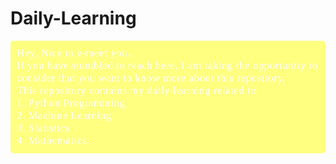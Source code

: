 # Daily-Learning
<div style="color:white;
           display:fill;
           border-radius:5px;
           background-color:#ffff80;
           font-size:120%;
           font-family:Verdana;
           letter-spacing:0.6px">
        <p style="padding: 10px;
              color:white;">
          Hey, Nice to e-meet you. <br>
          If you have stumbled to reach here, I am taking the opportunity to consider that you want to know more about this repository.<br>
          This repository contains my daily learning related to <br>
                   1. Python Programming<br>
                   2. Machine Learning<br>
                   3. Statistics<br>
                   4. Mathematics.<br>
         </p>
</div>
